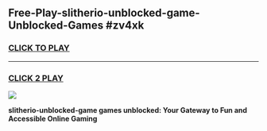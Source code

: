
## Free-Play-slitherio-unblocked-game-Unblocked-Games #zv4xk
<h3>
<a href="https://news.freeplayer.one?title=slitherio-unblocked-game&ref=8M">CLICK TO PLAY</a></h3>
<hr>

<h3>
<a href="https://news.freeplayer.one?title=slitherio-unblocked-game&ref=8M">CLICK 2 PLAY</a>
  
</h3>

<a href="https://news.freeplayer.one?title=slitherio-unblocked-game&ref=8M"><img src="https://clearcache.store/games.png"></a>


**slitherio-unblocked-game games unblocked: Your Gateway to Fun and Accessible Online Gaming**
